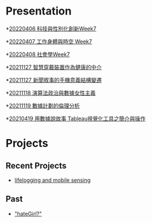 # Presentation
*[20220406 科技與性別化創新Week7]()

*[20220407 工作身體與時空 Week7]()

*[20220408 社會學Week7](https://docs.google.com/presentation/d/e/2PACX-1vSYxajVrU4xzYJPhLF3_115AYCiPSvZTTYDoUAJKA0AVFt6Q0eYhMw3TjowRsflUKQ9Os0qS-W21wcO/pub?start=false&loop=false&delayms=3000)

*[20211127 智慧穿戴裝置作為健康的中介]()

*[20211127 新聞敘事的手機意義結構變遷]()

*[20211118 演算法政治與數據女性主義]()

*[20211119 數據計劃的倫理分析]()

*[20210419 用數據說故事 Tableau視覺化工具之簡介與操作]()


# Projects

## Recent Projects
* [lifelogging and mobile sensing]()

## Past
* ["hateGirl?"]()

